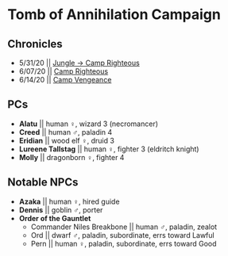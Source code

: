 # Tomb of Annihilation Campaign

## Chronicles

* 5/31/20 \|\| [Jungle → Camp Righteous](https://tafkae.github.io/RPChronicle/ToA/session/ToA_5-31-20)
* 6/07/20 \|\| [Camp Righteous](https://tafkae.github.io/RPChronicle/ToA/session/ToA_6-07-20)
* 6/14/20 \|\| [Camp Vengeance](https://tafkae.github.io/RPChronicle/ToA/session/ToA_6-14-20)

## PCs

* **Alatu** \|\| human ♀, wizard 3 (necromancer)
* **Creed** \|\| human ♂, paladin 4 
* **Eridian** \|\| wood elf ♀, druid 3
* **Lureene Tallstag** \|\| human ♀, fighter 3 (eldritch knight)
* **Molly** \|\| dragonborn ♀, fighter 4

## Notable NPCs

* **Azaka** \|\| human ♀, hired guide
* **Dennis** \|\| goblin ♂, porter
* **Order of the Gauntlet**
  * Commander Niles Breakbone \|\| human ♂, paladin, zealot
  * Ord \|\| dwarf ♂, paladin, subordinate, errs toward Lawful
  * Pern \|\| human ♀, paladin, subordinate, errs toward Good
